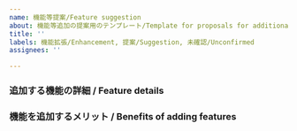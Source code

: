 ```yaml
---
name: 機能等提案/Feature suggestion
about: 機能等追加の提案用のテンプレート/Template for proposals for additional functions, etc
title: ''
labels: 機能拡張/Enhancement, 提案/Suggestion, 未確認/Unconfirmed
assignees: ''

---
```


### 追加する機能の詳細 / Feature details


### 機能を追加するメリット / Benefits of adding features
